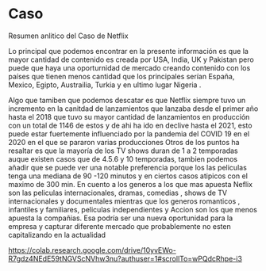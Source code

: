 # Caso

Resumen anlitico del Caso de Netflix 

Lo principal que podemos encontrar en la presente información es que la mayor cantidad de contenido es creada por USA, India, UK y Pakistan pero puede que haya una oporturnidad de mercado creando contenido  con los países que tienen menos cantidad que los principales serían España, Mexico, Egipto, Austrailia, Turkia y en ultimo lugar Nigeria .  
  
Algo que tamiben que podemos descatar es que Netflix  siempre tuvo un incremento en la canitdad de lanzamientos que lanzaba desde el primer año hasta el 2018 que tuvo su mayor cantidad de lanzamientos en producción con un total de 1146 de estos y de ahi ha ido en declive hasta el 2021, esto puede estar  fuertemente influenciado por la pandemia del COVID 19 en el 2020 en el que se pararon varias producciones 
Otros de los puntos ha resaltar es que la mayoría de los TV shows duran de 1 a 2 temporadas auque existen casos que de 4.5.6 y 10 temporadas, tambien podemos añadir que se puede ver una notable preferencia porque los las peliculas tenga una mediana de 90 -120 minutos y en ciertos casos atipicos con el maximo de 300 min. 
En cuento a los generos a los que mas apuesta Neflix son las peliculas internacionales, dramas, comedias , shows de TV internacionales y documentales mientras que los generos romanticos , infantiles y familiares, peliculas independientes y Accion son los que menos apuesta la compañias. Esa podría ser una nueva oportunidad para la empresa y capturar diferente mercado que probablemente no esten capitalizando en la actualidad

https://colab.research.google.com/drive/10yvEWo-R7gdz4NEdE59tNGVScNVhw3nu?authuser=1#scrollTo=wPQdcRhpe-i3 
